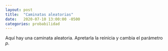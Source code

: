 ```yaml
---
layout: post
title:  "Caminatas aleatorias"
date:   2020-07-10 13:00:00 -0500
categories: probabilidad
---
```


Aquí hay una caminata aleatoria. Apretarla la reinicia y cambia el parámetro $p$.

<canvas data-src="/sketches/random-walk/random-walk.pde"></canvas>
